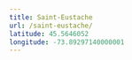 ```yaml
---
title: Saint-Eustache
url: /saint-eustache/
latitude: 45.5646052
longitude: -73.89297140000001
---
```

